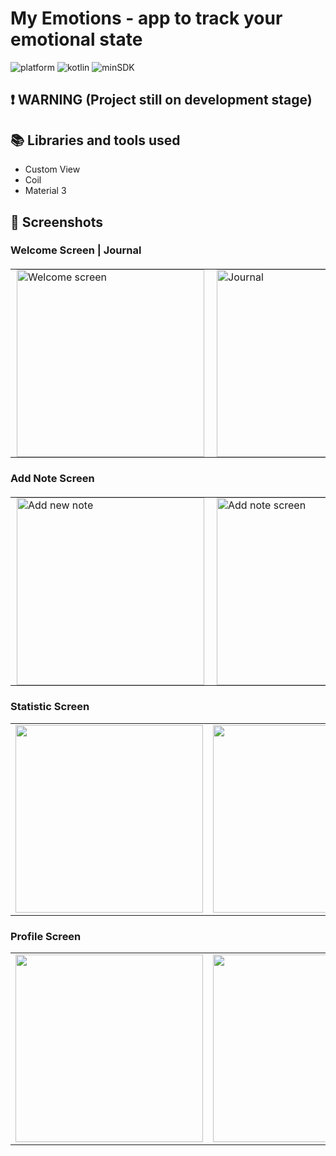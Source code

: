 #  My Emotions -  app to track your emotional state

![platform](https://img.shields.io/badge/platform-Android-brightgreen)
![kotlin](https://img.shields.io/badge/kotlin-v1.9.0-purple)
![minSDK](https://img.shields.io/badge/minSDK-28-red)

## ❗ WARNING (Project still on development stage)

## 📚 Libraries and tools used
- Custom View
- Coil
- Material 3

## 📱 Screenshots 
### Welcome Screen | Journal
<table align="center" style="border: none; border-collapse: collapse; margin: 20px 0;">
  <tr valign="top">
    <td style="border: none; padding: 0 10px;">
      <img src="https://github.com/user-attachments/assets/4fd0df94-1c9b-449a-8efc-a22a9ca4f7f4
" alt="Welcome screen" width="300" />
    </td>
    <td style="border: none; padding: 0 10px;">
      <img src="https://github.com/user-attachments/assets/dfcb6669-1505-4825-92dc-18ce91a36497
" alt="Journal" width="300" />
    </td>
    <td style="border: none; padding: 0 10px;">
      <img src="https://github.com/user-attachments/assets/0a96192a-0ef8-466f-a3ce-ef8ad88a71b0" alt="Journal" width="300" />
    </td>
  </tr>
</table>

### Add Note Screen
<table align="center" style="border: none; border-collapse: collapse; margin: 20px 0;">
  <tr valign="top">
    <td style="border: none; padding: 0 10px;">
      <img src="https://github.com/user-attachments/assets/97a493d1-1242-4b74-9690-d89bb9eb895b
" alt="Add new note" width="300" />
    </td>
    <td style="border: none; padding: 0 10px;">
      <img src="https://github.com/user-attachments/assets/37b30d0f-0253-4391-aafe-f90ba090e67c" alt="Add note screen" width="300" />
    </td>
  </tr>
</table>

### Statistic Screen
<table style="border: none;">
  <tr valign="top">
    <td style="border: none;"><img src="https://github.com/user-attachments/assets/2a6743b7-aaff-4941-bd10-175aaf7e6d66" width="300" /></td>
    <td style="border: none;"><img src="https://github.com/user-attachments/assets/4ce392ba-08e4-4ada-a576-5354d4330e50" width="300" /></td>
    <td style="border: none;"><img src="https://github.com/user-attachments/assets/3892a5c2-7a91-4bd5-844a-f5095037805d" width="300" /></td>
    <td style="border: none;"><img src="https://github.com/user-attachments/assets/a1e59e10-da50-4fd8-b50d-6a68c50e5a32" width="300" /></td>
  </tr>
</table>

### Profile Screen
<table style="border: none;">
  <tr valign="top">
    <td style="border: none;"><img src="https://github.com/user-attachments/assets/fe839c5b-c66a-4ed1-891b-b7d4f32246a" width="300" /></td>
    <td style="border: none;"><img src="https://github.com/user-attachments/assets/6d52a26b-a8a5-4869-817b-b0c501a78b99" width="300" /></td>
  </tr>
</table>
